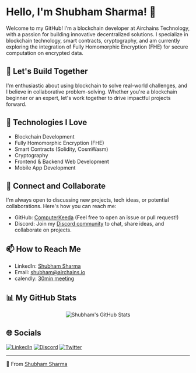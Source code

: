 # Hello, I'm Shubham Sharma! 👋

Welcome to my GitHub! I'm a blockchain developer at Airchains Technology, with a passion for building innovative decentralized solutions. I specialize in blockchain technology, smart contracts, cryptography, and am currently exploring the integration of Fully Homomorphic Encryption (FHE) for secure computation on encrypted data.

## 🚀 Let's Build Together

I'm enthusiastic about using blockchain to solve real-world challenges, and I believe in collaborative problem-solving. Whether you're a blockchain beginner or an expert, let's work together to drive impactful projects forward.

## 🧰 Technologies I Love

-   Blockchain Development
-   Fully Homomorphic Encryption (FHE)
-   Smart Contracts (Solidity, CosmWasm)
-   Cryptography
-   Frontend & Backend Web Development
-   Mobile App Development

## 💬 Connect and Collaborate

I'm always open to discussing new projects, tech ideas, or potential collaborations. Here's how you can reach me:

- GitHub: [ComputerKeeda](https://github.com/ComputerKeeda) (Feel free to open an issue or pull request!)
- Discord: Join my [Discord community](https://discord.gg/95svWWFZjd) to chat, share ideas, and collaborate on projects.

## 📫 How to Reach Me

- LinkedIn: [Shubham Sharma](https://www.linkedin.com/in/0xshubhamsharma/)
- Email: [shubham@airchains.io](mailto:shubham@airchains.io)
- calendly: [30min meeting](https://calendly.com/shubham-airchains/30min)

## 📊 My GitHub Stats

<p align="center">
  <img src="https://github-readme-stats.vercel.app/api?username=ComputerKeeda&show_icons=true&theme=algolia" alt="Shubham's GitHub Stats">
</p>

## 🌐 Socials

[![LinkedIn](https://img.shields.io/badge/LinkedIn-%230077B5.svg?logo=linkedin&logoColor=white)](https://linkedin.com/in/0xshubhamsharma)
[![Discord](https://img.shields.io/badge/Discord-%237289DA.svg?logo=discord&logoColor=white)](https://discord.gg/0xshubhamsharma)
[![Twitter](https://img.shields.io/badge/Twitter-%231DA1F2.svg?logo=Twitter&logoColor=white)](https://twitter.com/0xShubhamSharma)

---

🌟 From [Shubham Sharma](https://github.com/ComputerKeeda)
